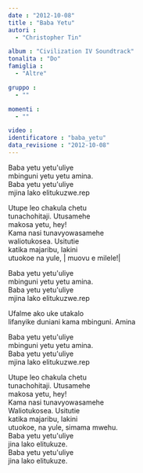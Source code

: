 ```yaml
---
date : "2012-10-08"
title : "Baba Yetu"
autori : 
  - "Christopher Tin"

album : "Civilization IV Soundtrack"
tonalita : "Do"
famiglia : 
  - "Altre"

gruppo : 
  - ""

momenti : 
  - ""

video : 
identificatore : "baba_yetu"
data_revisione : "2012-10-08"
---
```

  
  
Baba yetu yetu'uliye   
mbinguni yetu yetu amina.  
Baba yetu yetu'uliye   
mjina lako elitukuzwe.rep  
  
  
 Utupe leo chakula chetu   
 tunachohitaji. Utusamehe   
 makosa yetu, hey!   
 Kama nasi tunavyowasamehe   
waliotukosea. Usitutie   
 katika majaribu, lakini   
 utuokoe na yule, | muovu e milele!|  
  
  
Baba yetu yetu'uliye   
mbinguni yetu yetu amina.  
Baba yetu yetu'uliye   
mjina lako elitukuzwe.rep  
  
  
  
  
  
Ufalme ako uke utakalo   
lifanyike duniani kama mbinguni. Amina  
  
  
  
Baba yetu yetu'uliye   
mbinguni yetu yetu amina.  
Baba yetu yetu'uliye   
mjina lako elitukuzwe.rep  
  
  
 Utupe leo chakula chetu   
 tunachohitaji. Utusamehe   
 makosa yetu, hey!   
 Kama nasi tunavyowasamehe   
Waliotukosea. Usitutie    
 katika majaribu, lakini   
 utuokoe, na yule, simama mwehu.  
Baba yetu yetu'uliye   
jina lako elitukuze.  
Baba yetu yetu'uliye   
jina lako elitukuze.   
  
